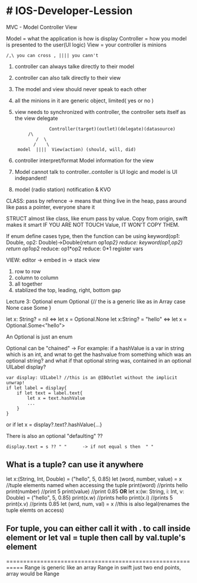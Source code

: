 <html DOCTYPE>
<html>
<head>
	<h1># IOS-Developer-Lession</h1>
</head>
<body>

MVC - Model Controller View

Model = what the application is how is display
Controller = how you model is presented to the user(UI logic)
View = your controller is minions

	/,\ you can cross , |||| you cann't
1. controller can always talke directly to their model
2. controller can also talk directly to their view
3. The model and view should never speak to each other
4. all the minions in it are generic object, limited( yes or no )
5. view needs to synchronized with controller, the controller sets itself as the view delegate

                    Controller(target)(outlet)(delegate)(datasource)
			/\
		       /  \
		      /    \
		model  ||||  View(action) (should, will, did)

6. controller interpret/format Model information for the view 
7. Model cannot talk to controller..contoller is UI logic and model is UI indepandent!
8. model (radio station) notification & KVO  


CLASS:  pass by refrence -> means that thing live in the heap, pass around like pass a pointer, everyone share it

STRUCT almost like class, like enum pass by value. Copy from origin, swift makes it smart IF YOU ARE NOT TOUCH Value, IT WON'T COPY THEM. 

If enum define cases type, then the function can be using 
keyword(op1: Double, op2: Double)->Double{return op1*op2}
reduce: keyword(op1,op2) return op1*op2
reduce: op1*op2 
reduce: $0*$1    register vars

VIEW: editor -> embed in -> stack view 
 1. row to row 
 2. column to column 
 3. all together
 4. stablized the top, leading, right, bottom gap

Lecture 3:
	Optional
    enum Optional<T> {// the <T> is a generic like as in Array<T>
	case None
	case Some<T>
    }

let x: String? = nil  <=>  let x = Optional<String>.None
let x:String? = "hello" <=> let x = Optional<String>.Some<"hello">

An Optional is just an enum

Optional can be "chained" -> For example: 
	if a hashValue is a var in string which is an int, and wnat to get the hashvalue from something which was an optional string? and what if that optional string was, contained in an optional UILabel display? 

	var display: UILabel? //this is an @IBOutlet without the implicit unwrap!
	if let label = display{
		if let text = label.text{
			let x = text.hashValue
			...
		}
	}	

or 
if let x = display?.text?.hashValue{...}

There is also an optional "defaulting" ??

	display.text = s ?? " "      -> if not equal s then  " "

<h2> What is a tuple? can use it anywhere</h2>
	let x:(String, Int, Double) = ("hello", 5, 0.85)
	let (word, number, value) = x //tuple elements named when accessing the tuple
	print(word) //prints hello
	print(number) //print 5
	print(value) //print 0.85
<b>OR</b>
	let x:(w: String, i: Int, v: Double) = ("hello", 5, 0.85)
	print(x.w) //prints hello
	print(x.i) //prints 5
	print(x.v) //prints 0.85
	let (wrd, num, val) = x //this is also legal(renames the tuple elemts on access)

<h2>For tuple, you can either call it with . to call inside element
or
let val = tuple then call by val.tuple's element</h2>
===========================================================
Range is generic like an array
	Range in swift just two end points, array would be Range<Int>


</body>
</html>


